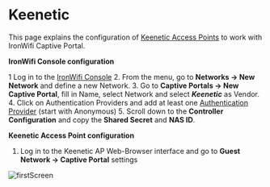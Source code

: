 # Keenetic

This page explains the configuration of [Keenetic Access Points](https://keenetic.com) to work with IronWifi Captive Portal.

**IronWifi Console configuration**

1 Log in to the [IronWifi Console](https://console.ironwifi.com/)
2. From the menu, go to **Networks -> New Network** and define a new Network.
3. Go to **Captive Portals -> New Captive Portal**, fill in Name, select Network and select **_Keenetic_** as Vendor.
4. Click on Authentication Providers and add at least one [Authentication Provider](https://www.ironwifi.com/user-guide/captive-portals/authentication-providers/) (start with Anonymous)
5. Scroll down to the **Controller Configuration** and copy the **Shared Secret** and **NAS ID**.

**Keenetic Access Point configuration**

1. Log in to the Keenetic AP Web-Browser interface and go to **Guest Network -> Captive Portal** settings

![firstScreen](keenetik/keenetik1.png)

